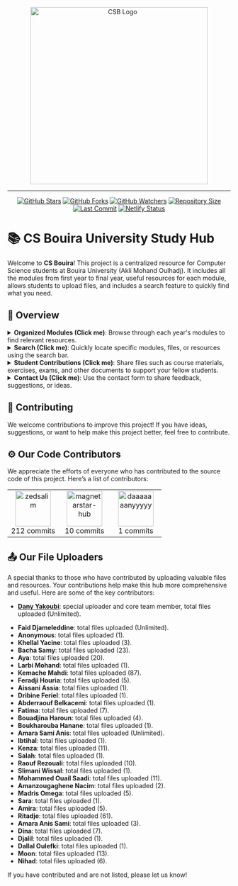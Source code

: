 <p align="center">
  <a href="https://csbouira.xyz" target="_blank">
    <img src="./assets/images/csb-github-logo.png" alt="CSB Logo" width="400">
  </a>
</p>
<hr/>
<p align="center">
  <a href="https://github.com/zedsalim/csbouira/stargazers"><img src="https://img.shields.io/github/stars/zedsalim/csbouira?style=social" alt="GitHub Stars"></a>
  <a href="https://github.com/zedsalim/csbouira/network/members"><img src="https://img.shields.io/github/forks/zedsalim/csbouira?style=social" alt="GitHub Forks"></a>
  <a href="https://github.com/zedsalim/csbouira/watchers"><img src="https://img.shields.io/github/watchers/zedsalim/csbouira?style=social" alt="GitHub Watchers"></a>
  <a href="https://github.com/zedsalim/csbouira"><img src="https://img.shields.io/github/repo-size/zedsalim/csbouira" alt="Repository Size"></a>
  <a href="https://github.com/zedsalim/csbouira"><img src="https://img.shields.io/github/last-commit/zedsalim/csbouira" alt="Last Commit"></a>
    <a href="https://app.netlify.com/sites/csbouira/deploys"><img src="https://api.netlify.com/api/v1/badges/4368e490-c3cf-441a-aa6b-d043af2b3186/deploy-status" alt="Netlify Status"></a>
</p>

# 📚 CS Bouira University Study Hub

Welcome to **CS Bouira**! This project is a centralized resource for Computer Science students at Bouira University (Akli Mohand Oulhadj). It includes all the modules from first year to final year, useful resources for each module, allows students to upload files, and includes a search feature to quickly find what you need.

## 🎯 Overview

<details>
  <summary><b>Organized Modules (Click me)</b>: Browse through each year's modules to find relevant resources.</summary>
  
  [organized-modules.webm](https://github.com/user-attachments/assets/b99ea1bb-4264-41a5-b510-d88d03c698f4)

</details>

<details>
  <summary><b>Search (Click me)</b>: Quickly locate specific modules, files, or resources using the search bar.</summary>
  
  [search-feature.webm](https://github.com/user-attachments/assets/ded759ca-47f7-4f42-bfa7-7c2922b5f404)

</details>

<details>
  <summary><b>Student Contributions (Click me)</b>: Share files such as course materials, exercises, exams, and other documents to support your fellow students.</summary>
  
  [student-contributions.webm](https://github.com/user-attachments/assets/9e727317-d29c-42d5-873a-4773dad748a1)

</details>

<details>
  <summary><b>Contact Us (Click me)</b>: Use the contact form to share feedback, suggestions, or ideas.</summary>
  
  [contact-us.webm](https://github.com/user-attachments/assets/83e48197-98a6-4407-838b-c702494415ff)

</details>

## 🤝 Contributing

We welcome contributions to improve this project! If you have ideas, suggestions, or want to help make this project better, feel free to contribute.

## ⚙️ Our Code Contributors

We appreciate the efforts of everyone who has contributed to the source code of this project. Here’s a list of contributors:

<!-- START GITHUB_CONTRIBUTORS -->

<table>
<tr>
<td style="text-align: center; width: 100px;"><a href="https://github.com/zedsalim/csbouira/graphs/contributors" target="_blank"><img src="https://avatars.githubusercontent.com/u/121177411?v=4" alt="zedsalim" style="width: 80px; height: 80px;"/></a><br/><span>212 commits</span></td>
<td style="text-align: center; width: 100px;"><a href="https://github.com/zedsalim/csbouira/graphs/contributors" target="_blank"><img src="https://avatars.githubusercontent.com/u/127874935?v=4" alt="magnetarstar-hub" style="width: 80px; height: 80px;"/></a><br/><span>10 commits</span></td>
<td style="text-align: center; width: 100px;"><a href="https://github.com/zedsalim/csbouira/graphs/contributors" target="_blank"><img src="https://avatars.githubusercontent.com/u/123634915?v=4" alt="daaaaaaanyyyyy" style="width: 80px; height: 80px;"/></a><br/><span>1 commits</span></td>
</tr>
</table>

<!-- END GITHUB_CONTRIBUTORS -->

## 📤 Our File Uploaders

A special thanks to those who have contributed by uploading valuable files and resources. Your contributions help make this hub more comprehensive and useful. Here are some of the key contributors:

<ul>
<li><strong><a href="https://github.com/daaaaaaanyyyyy" target="_blank">Dany Yakoubi</a></strong>: special uploader and core team member, total files uploaded (Unlimited).</li>
</ul>

<!-- START FILE_UPLOADS -->

<ul>
<li><strong>Faid Djameleddine</strong>: total files uploaded (Unlimited).</li>
<li><strong>Anonymous</strong>: total files uploaded (1).</li>
<li><strong>Khellal Yacine</strong>: total files uploaded (3).</li>
<li><strong>Bacha Samy</strong>: total files uploaded (23).</li>
<li><strong>Aya</strong>: total files uploaded (20).</li>
<li><strong>Larbi Mohand</strong>: total files uploaded (1).</li>
<li><strong>Kemache Mahdi</strong>: total files uploaded (87).</li>
<li><strong>Feradji Houria</strong>: total files uploaded (5).</li>
<li><strong>Aissani Assia</strong>: total files uploaded (1).</li>
<li><strong>Dribine Feriel</strong>: total files uploaded (1).</li>
<li><strong>Abderraouf Belkacemi</strong>: total files uploaded (1).</li>
<li><strong>Fatima</strong>: total files uploaded (7).</li>
<li><strong>Bouadjina Haroun</strong>: total files uploaded (4).</li>
<li><strong>Boukharouba Hanane</strong>: total files uploaded (1).</li>
<li><strong>Amara Sami Anis</strong>: total files uploaded (Unlimited).</li>
<li><strong>Ibtihal</strong>: total files uploaded (1).</li>
<li><strong>Kenza</strong>: total files uploaded (11).</li>
<li><strong>Salah</strong>: total files uploaded (1).</li>
<li><strong>Raouf Rezouali</strong>: total files uploaded (10).</li>
<li><strong>Slimani Wissal</strong>: total files uploaded (1).</li>
<li><strong>Mohammed Ouail Saadi</strong>: total files uploaded (11).</li>
<li><strong>Amanzougaghene Nacim</strong>: total files uploaded (2).</li>
<li><strong>Madris Omega</strong>: total files uploaded (5).</li>
<li><strong>Sara</strong>: total files uploaded (1).</li>
<li><strong>Amira</strong>: total files uploaded (5).</li>
<li><strong>Ritadje</strong>: total files uploaded (61).</li>
<li><strong>Amara Anis Sami</strong>: total files uploaded (3).</li>
<li><strong>Dina</strong>: total files uploaded (7).</li>
<li><strong>Djalil</strong>: total files uploaded (1).</li>
<li><strong>Dallal Oulefki</strong>: total files uploaded (1).</li>
<li><strong>Moon</strong>: total files uploaded (13).</li>
<li><strong>Nihad</strong>: total files uploaded (6).</li>
</ul>

<!-- END FILE_UPLOADS -->

If you have contributed and are not listed, please let us know!
